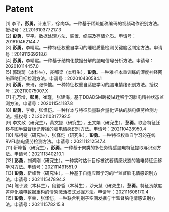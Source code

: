 ---
---

# Patent

[1]	李平，**彭勇**，计忠平，徐向华。一种基于稀疏低秩编码的视频动作识别方法。授权号：ZL201610377217.3  
[2]	**彭勇**，李平。数据处理方法、装置、终端及存储介质。申请号：201810462144.7  
[3]	**彭勇**，李晴熙。一种特征权重自学习的睡眠质量检测关键脑区判定方法。申请号：201911269218.6  
[4]	**彭勇**，李晴熙。一种基于结构化数据分解的脑电信号分析方法。申请号：202010114457.0  
[5]	郭瑞琦（本科生），裘都梁（本科生），**彭勇**。一种难样本重训练的深度神经网络声呐目标检测方法。申请号：202010430584.1  
[6]	**彭勇**，朱琦，张怿恺。一种特征权重自适应学习的脑电情绪识别方法。授权号：202110075007.X  
[7]	孔万增，**彭勇**，崔瑾，张建海。基于DDADSM跨被试迁移学习脑电精神状态监测方法。申请号：202011541187.8  
[8]	**彭勇**，李幸，张怿恺。一种样本与特征质量联合量化评估的脑电疲劳检测方法。授权号：ZL202110317792.5  
[9]	李文政（研究生），黄文娜（研究生），王文娟（研究生），**彭勇**。联合特征迁移与图半监督标记传播的脑电情感识别方法。申请号：202110428950.4  
[10]	陈柯锭（研究生），张怿恺（研究生），**彭勇**。一种特征权重自学习的在线RVFL脑电疲劳检测方法。申请号：202111212547.4  
[11]	靳峰哲（研究生），**彭勇**。一种基于聚类的多任务情感脑电特征提取与识别方法。申请号：202111340210.1  
[12]	**彭勇**，刘鸿刚（研究生）。一种实时估计目标被试者情感状态的脑电特征迁移学习方法。申请号：202111491551.9  
[13]	**彭勇**，靳峰哲（研究生）。一种基于自适应图学习的半监督脑电情感识别方法。申请号：202111547894.2  
[14]	陈子源（本科生），段舒哲（本科生），沙天慧（研究生），**彭勇**。特征贡献度差异化脑电数据重构的情感激活模式发掘方法。申请号：202111608170.4  
[15]	**彭勇**，李幸，张怿恺。一种联合判别子空间发掘与半监督脑电情感识别方法。申请号：202111578215.8  
